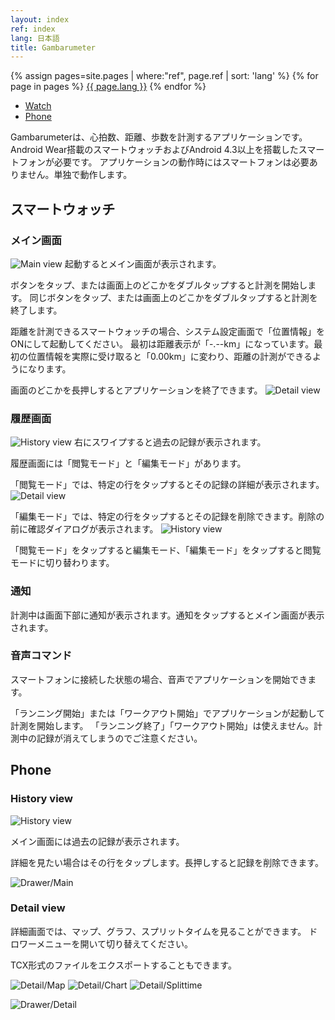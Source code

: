 ```yaml
---
layout: index
ref: index
lang: 日本語
title: Gambarumeter
---
```


<div class="language-block">
        {% assign pages=site.pages | where:"ref", page.ref | sort: 'lang' %}
        {% for page in pages %}
          <span class="language">
            <a href="{{ site.baseurl }}{{ page.url }}" class="{{ page.lang }}">{{ page.lang }}</a>
          </span>
        {% endfor %}
</div>

- [Watch](#Watch)
- [Phone](#Phone)

Gambarumeterは、心拍数、距離、歩数を計測するアプリケーションです。
Android Wear搭載のスマートウォッチおよびAndroid 4.3以上を搭載したスマートフォンが必要です。
アプリケーションの動作時にはスマートフォンは必要ありません。単独で動作します。

## スマートウォッチ<a name="Watch"></a>

### メイン画面

![Main view](screenshots/watch-main.png)
起動するとメイン画面が表示されます。

ボタンをタップ、または画面上のどこかをダブルタップすると計測を開始します。
同じボタンをタップ、または画面上のどこかをダブルタップすると計測を終了します。 

距離を計測できるスマートウォッチの場合、システム設定画面で「位置情報」をONにして起動してください。
最初は距離表示が「-.--km」になっています。最初の位置情報を実際に受け取ると「0.00km」に変わり、距離の計測ができるようになります。

画面のどこかを長押しするとアプリケーションを終了できます。
![Detail view](screenshots/watch-quit.png)

### 履歴画面

![History view](screenshots/watch-history-view.png)
右にスワイプすると過去の記録が表示されます。

履歴画面には「閲覧モード」と「編集モード」があります。

「閲覧モード」では、特定の行をタップするとその記録の詳細が表示されます。
![Detail view](screenshots/watch-detail.png)

「編集モード」では、特定の行をタップするとその記録を削除できます。削除の前に確認ダイアログが表示されます。
![History view](screenshots/watch-history-edit.png)

「閲覧モード」をタップすると編集モード、「編集モード」をタップすると閲覧モードに切り替わります。

### 通知

計測中は画面下部に通知が表示されます。通知をタップするとメイン画面が表示されます。


### 音声コマンド

スマートフォンに接続した状態の場合、音声でアプリケーションを開始できます。

「ランニング開始」または「ワークアウト開始」でアプリケーションが起動して計測を開始します。
「ランニング終了」「ワークアウト開始」は使えません。計測中の記録が消えてしまうのでご注意ください。

## Phone<a name="Phone"></a>

### History view
![History view](screenshots/phone-history.png)

メイン画面には過去の記録が表示されます。

詳細を見たい場合はその行をタップします。長押しすると記録を削除できます。

![Drawer/Main](screenshots/phone-drawer-main.png)

### Detail view

詳細画面では、マップ、グラフ、スプリットタイムを見ることができます。
ドロワーメニューを開いて切り替えてください。

TCX形式のファイルをエクスポートすることもできます。

![Detail/Map](screenshots/phone-map.png)
![Detail/Chart](screenshots/phone-chart.png)
![Detail/Splittime](screenshots/phone-splittime.png)

![Drawer/Detail](screenshots/phone-drawer-detail.png)